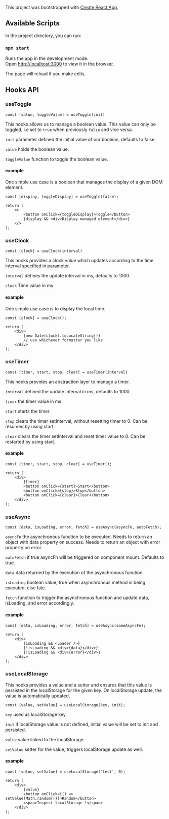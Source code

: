 This project was bootstrapped with [Create React App](https://github.com/facebook/create-react-app).

## Available Scripts

In the project directory, you can run:

### `npm start`

Runs the app in the development mode.<br>
Open [http://localhost:3000](http://localhost:3000) to view it in the browser.

The page will reload if you make edits.<br>

## Hooks API

### useToggle

    const [value, toggleValue] = useToggle(init)

This hooks allows us to manage a boolean value.
This value can only be toggled, i.e set to `true` when previously `false` and vice versa.

`init` parameter defined the initial value of our boolean, defaults to false.

`value` holds the boolean value.

`toggleValue` function to toggle the boolean value.


#### example

One simple use case is a boolean that manages the display of a given DOM element.

    const [display, toggleDisplay] = useToggle(false);
    
    return (
        <>
            <button onClick={toggleDisplay}>Toggle</button>
            {display && <div>Display managed element</div>}
        </>
    );


### useClock

    const [clock] = useClock(interval)

This hooks provides a clock value which updates according to the time interval specified in parameter.

`interval` defines the update interval in ms, defaults to 1000.

`clock` Time value in ms.


#### example

One simple use case is to display the local time.

    const [clock] = useClock();
    
    return (
        <div>
            {new Date(clock).toLocaleString()}
            // use whichever formatter you like
        </div>
    );

### useTimer

    const [timer, start, stop, clear] = useTimer(interval)

This hooks provides an abstraction layer to manage a timer.

`interval` defined the update interval in ms, defaults to 1000.

`timer` the timer value in ms.

`start` starts the timer.

`stop` clears the timer setInterval, without resetting timer to 0. 
Can be resumed by using start.

`clear` clears the timer setInterval and reset timer value to 0.
Can be restarted by using start.

#### example

    const [timer, start, stop, clear] = useTimer();
    
    return (
        <div>
            {timer}
            <button onClick={start}>Start</button>
            <button onClick={stop}>Stop</button>
            <button onClick={clear}>Clear</button>
        </div>
    );

### useAsync

    const [data, isLoading, error, fetch] = useAsync(asyncFn, autoFetch);

`asyncFn` the asynchronous function to be executed.
Needs to return an object with data property on success.
Needs to return an object with error property on error.

`autoFetch` if true asyncFn will be triggered on component mount.
Defaults to true.

`data` data returned by the execution of the asynchronous function.

`isLoading` boolean value, true when asynchronous method is being executed, else fale.

`fetch` function to trigger the asynchronous function and update data, isLoading, and error accordingly.

#### example

    const [data, isLoading, error, fetch] = useAsync(someAsyncFn);
    
    return (
        <div>
            {isLoading && <Loader />}
            {!isLoading && <div>{data}</div>}
            {!isLoading && <div>{error}</div>}
        </div>
    );

### useLocalStorage

This hooks provides a value and a setter and ensures that this value is persisted in the localStorage for the given key.
On localStorage update, the value is automatically updated.

    const [value, setValue] = useLocalStorage(key, init);

`key` used as localStorage key.

`init` if localStorage value is not defined, initial value will be set to init and persisted.

`value` value linked to the localStorage.

`setValue` setter for the value, triggers localStorage update as well.

#### example

    const [value, setValue] = useLocalStorage('test', 0);
    
    return (
        <div>
            {value}
            <button onClick={() => setValue(Math.random())}>Random</button>
            <span>Inspect localStorage !</span>
        </div>
    );

